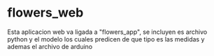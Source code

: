 # flowers_web


Esta aplicacion web va ligada a "flowers_app", se incluyen es archivo python y el modelo los cuales predicen de que tipo es las
medidas y ademas el archivo de arduino
